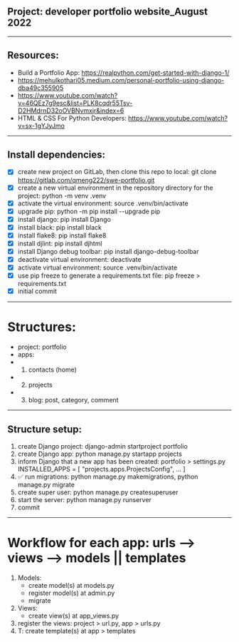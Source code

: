 ## Project: developer portfolio website_August 2022

---

## Resources:

- Build a Portfolio App: https://realpython.com/get-started-with-django-1/
- https://mehulkothari05.medium.com/personal-portfolio-using-django-dba49c355905
- https://www.youtube.com/watch?v=46QEz7g9esc&list=PLK8cqdr55Tsv-D2HMdrnD32oOVBNvmxjr&index=6
- HTML & CSS For Python Developers: https://www.youtube.com/watch?v=sx-1gYJyJmo

---

## Install dependencies:

- [x] create new project on GitLab, then clone this repo to local:
      git clone https://gitlab.com/qmeng222/swe-portfolio.git
- [x] create a new virtual environment in the repository directory for the project: python -m venv .venv
- [x] activate the virtual environment: source .venv/bin/activate
- [x] upgrade pip: python -m pip install --upgrade pip
- [x] install django: pip install Django
- [x] install black: pip install black
- [x] install flake8: pip install flake8
- [x] install djlint: pip install djhtml
- [x] install Django debug toolbar: pip install django-debug-toolbar
- [x] deactivate virtual environment: deactivate
- [x] activate virtual environment: source .venv/bin/activate
- [x] use pip freeze to generate a requirements.txt file: pip freeze > requirements.txt
- [x] initial commit

---

# Structures:

- project: portfolio
- apps:
- 1.  contacts (home)
- 2.  projects
- 3.  blog: post, category, comment

---

## Structure setup:

1. create Django project: django-admin startproject portfolio
2. create Django app: python manage.py startapp projects
3. inform Django that a new app has been created:
   portfolio > settings.py
   INSTALLED_APPS = [
   "projects.apps.ProjectsConfig",
   ...
   ]
4. ✅ run migrations: python manage.py makemigrations, python manage.py migrate
5. create super user: python manage.py createsuperuser
6. start the server: python manage.py runserver
7. commit

---

# Workflow for each app: urls --> views --> models || templates

1. Models:
   - create model(s) at models.py
   - register model(s) at admin.py
   - migrate
2. Views:
   - create view(s) at app_views.py
3. register the views: project > url.py, app > urls.py
4. T: create template(s) at app > templates
